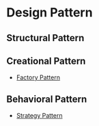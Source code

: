 # Design Pattern


## Structural Pattern
<p>
</p>


## Creational Pattern
<p>
<ul>
<li><a href="pattern/factory.md">Factory Pattern</a> </li>
</ul>
</p>


## Behavioral Pattern
<p>
<ul>
<li><a href="pattern/strategy.md">Strategy Pattern</a> </li>
</ul>
</p>